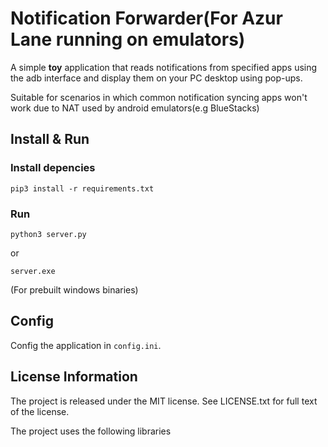 # Notification Forwarder(For Azur Lane running on emulators)

A simple **toy** application that reads notifications from specified apps using the adb interface and display them on your PC desktop using pop-ups.

Suitable for scenarios in which common notification syncing apps won't work due to NAT used by android emulators(e.g BlueStacks)

## Install & Run

### Install depencies

```
pip3 install -r requirements.txt
```

### Run

```
python3 server.py
```
or 

```
server.exe
```
(For prebuilt windows binaries)

## Config

Config the application in `config.ini`. 


## License Information

The project is released under the MIT license. See LICENSE.txt for full text of the license.

The project uses the following libraries
